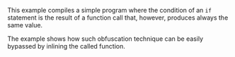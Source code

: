 This example compiles a simple program where the condition of an `if` statement is the result of a function call that, however, produces always the same value.

The example shows how such obfuscation technique can be easily bypassed by inlining the called function.
